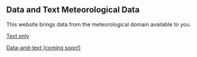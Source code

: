 ## Data and Text Meteorological Data

This website brings data from the meteorological domain available to you.

[Text only](https://github.com/rdeoliveira/metdata/raw/7173b85b4c1c59eb3c63e67554d3454e595bf97d/text-only.xlsx)

[Data-and-text (coming soon!)]()
